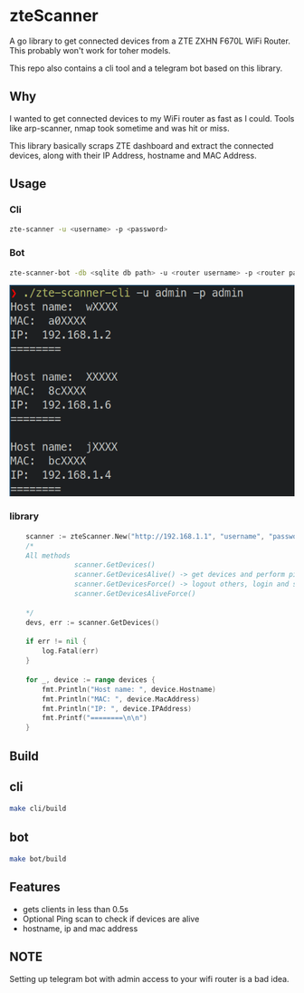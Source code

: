 # zteScanner


A go library to get connected 
devices from a ZTE ZXHN F670L WiFi Router.
This probably won't work for toher models.

This repo also contains a cli tool 
and a telegram bot based on this library.


## Why
I wanted to get connected devices to 
my WiFi router as fast as I could.
Tools like arp-scanner, nmap 
took sometime and was hit or miss.

This library basically scraps ZTE dashboard and
extract the connected devices, along with their
IP Address, hostname and MAC Address.

## Usage
### Cli
```bash
zte-scanner -u <username> -p <password>
```
### Bot

```bash
zte-scanner-bot -db <sqlite db path> -u <router username> -p <router password>

```


![cli](./docs/cli.png)

### library
```go
    scanner := zteScanner.New("http://192.168.1.1", "username", "password")
    /*
    All methods   
                scanner.GetDevices()
                scanner.GetDevicesAlive() -> get devices and perform ping scan
                scanner.GetDevicesForce() -> logout others, login and scan
                scanner.GetDevicesAliveForce()

    */
    devs, err := scanner.GetDevices()

	if err != nil {
		log.Fatal(err)
	}

	for _, device := range devices {
		fmt.Println("Host name: ", device.Hostname)
		fmt.Println("MAC: ", device.MacAddress)
		fmt.Println("IP: ", device.IPAddress)
		fmt.Printf("========\n\n")
	}

```

## Build
## cli
```bash
make cli/build
```

## bot
```bash
make bot/build
```

## Features
* gets clients in less than 0.5s
* Optional Ping scan to check if devices are alive
* hostname, ip and mac address

## NOTE
Setting up  telegram bot with admin access 
to your wifi router is a bad idea.

